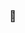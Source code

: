 <!-- ### Hi there 👋 -->
### 👋

<!--
<div align="center">
  <a href="https://github.com/haydn9000"/>
  <img height="160em" src="https://github-readme-stats.vercel.app/api?username=haydn9000&show_icons=true&include_all_commits=true&theme=tokyonight"/>
  <img height="160em" src="https://github-readme-stats.vercel.app/api/top-langs/?username=haydn9000&layout=compact&langs_count=7&hide=assembly&hide_progress=true&theme=onedark"/>
</div>
-->

<!--
<div align="center"> 
  <a href="https://www.youtube.com/channel/your_channel" target="_blank"><img src="https://img.shields.io/badge/YouTube-FF0000?style=for-the-badge&logo=youtube&logoColor=white" target="_blank"></a> 
  <a href = "mailto:your_email@email.com"><img src="https://img.shields.io/badge/-Gmail-%23333?style=for-the-badge&logo=gmail&logoColor=white" target="_blank"></a>
  <a href="https://www.linkedin.com/in/user_name" target="_blank"><img src="https://img.shields.io/badge/-LinkedIn-%230077B5?style=for-the-badge&logo=linkedin&logoColor=white" target="_blank"></a>
</div>
-->

<!--
**haydn9000/haydn9000** is a ✨ _special_ ✨ repository because its `README.md` (this file) appears on your GitHub profile.

Here are some ideas to get you started:

- 🔭 I’m currently working on ...
- 🌱 I’m currently learning ...
- 👯 I’m looking to collaborate on ...
- 🤔 I’m looking for help with ...
- 💬 Ask me about ...
- 📫 How to reach me: ...
- 😄 Pronouns: ...
- ⚡ Fun fact: ...
-->
